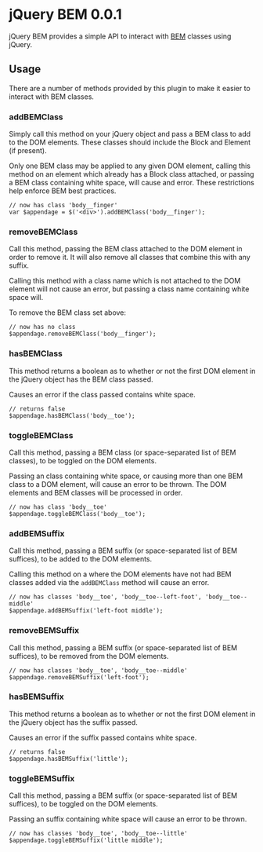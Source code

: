 # jQuery BEM 0.0.1 #
jQuery BEM provides a simple API to interact with [BEM](http://csswizardry.com/2013/01/mindbemding-getting-your-head-round-bem-syntax/) classes using jQuery.

## Usage ##
There are a number of methods provided by this plugin to make it easier to interact with BEM classes.


### addBEMClass ###
Simply call this method on your jQuery object and pass a BEM class to add to the DOM elements. These classes should include the Block and Element (if present).

Only one BEM class may be applied to any given DOM element, calling this method on an element which already has a Block class attached, or passing a BEM class containing white space, will cause and error. These restrictions help enforce BEM best practices.

    // now has class 'body__finger'
    var $appendage = $('<div>').addBEMClass('body__finger');

### removeBEMClass ###
Call this method, passing the BEM class attached to the DOM element in order to remove it. It will also remove all classes that combine this with any suffix.

Calling this method with a class name which is not attached to the DOM element will not cause an error, but passing a class name containing white space will.

To remove the BEM class set above:

    // now has no class
    $appendage.removeBEMClass('body__finger');

### hasBEMClass ###
This method returns a boolean as to whether or not the first DOM element in the jQuery object has the BEM class passed.

Causes an error if the class passed contains white space.
    
    // returns false
    $appendage.hasBEMClass('body__toe');

### toggleBEMClass ###
Call this method, passing a BEM class (or space-separated list of BEM classes), to be toggled on the DOM elements.

Passing an class containing white space, or causing more than one BEM class to a DOM element, will cause an error to be thrown. The DOM elements and BEM classes will be processed in order.
    
    // now has class 'body__toe'
    $appendage.toggleBEMClass('body__toe');

### addBEMSuffix ###
Call this method, passing a BEM suffix (or space-separated list of BEM suffices), to be added to the DOM elements.

Calling this method on a where the DOM elements have not had BEM classes added via the `addBEMClass` method will cause an error.

    // now has classes 'body__toe', 'body__toe--left-foot', 'body__toe--middle'
    $appendage.addBEMSuffix('left-foot middle');

### removeBEMSuffix ###
Call this method, passing a BEM suffix (or space-separated list of BEM suffices), to be removed from the DOM elements.

    // now has classes 'body__toe', 'body__toe--middle'
    $appendage.removeBEMSuffix('left-foot');

### hasBEMSuffix ###
This method returns a boolean as to whether or not the first DOM element in the jQuery object has the suffix passed.

Causes an error if the suffix passed contains white space.
    
    // returns false
    $appendage.hasBEMSuffix('little');

### toggleBEMSuffix ###
Call this method, passing a BEM suffix (or space-separated list of BEM suffices), to be toggled on the DOM elements.

Passing an suffix containing white space will cause an error to be thrown.
    
    // now has classes 'body__toe', 'body__toe--little'
    $appendage.toggleBEMSuffix('little middle');
